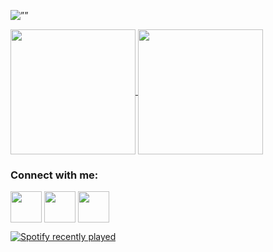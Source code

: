 <p align=”center”>
  <img width=”200" height=”200" src=”https://user-images.blahblah/75753187/123358567-aac7b900-d539-11eb-8275-0b380264bb4c.png" alt=””>
</p>

<a href="https://github.com/Arnav-lunatic">
  <img height=200 align="center" src="https://github-readme-stats.vercel.app/api?username=Arnav-lunatic" />
</a>
<a href="https://github.com/Arnav-lunatic">
  <img height=200 align="center" src="https://github-readme-stats.vercel.app/api/top-langs?username=Arnav-lunatic&layout=compact&langs_count=8&card_width=320" />
</a>

<h3 align="left">Connect with me:</h3>
<p align="left">
  <a href="https://www.instagram.com/arnav.builds/" target="blank"><img align="center" src="https://img.icons8.com/?size=100&id=Xy10Jcu1L2Su&format=png&color=000000" alt="" height="50" width="50" /></a>
  <a href="https://x.com/lunaArnav" target="_blank"><img align="center" src="https://img.icons8.com/?size=100&id=ClbD5JTFM7FA&format=png&color=000000" alt="" height="50" width="50" /></a>
  <a href="https://www.linkedin.com/in/arnav-singh-1360642b9/" target="_blank"><img align="center" src="https://img.icons8.com/?size=100&id=13930&format=png&color=000000" alt="" height="50" width="50" /></a>
</p>

[![Spotify recently played](https://spotify-recently-played-readme.vercel.app/api?user=jeffreyca16)]([https://open.spotify.com/user/jeffreyca16](https://open.spotify.com/user/stzdaym79wk5kd2upuacqcy5p?si=28e4f63fa1954a34))
